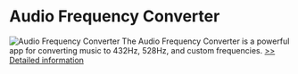 # Audio Frequency Converter
![Audio Frequency Converter](https://mycommerce.akamaized.net/api/pimages/P301016392/BIG/301016392.JPG)
The Audio Frequency Converter is a powerful app for converting music to 432Hz, 528Hz, and custom frequencies.
[>> Detailed information](https://secure.shareit.com/shareit/product.html?productid=301016392&affiliateid=200057808)